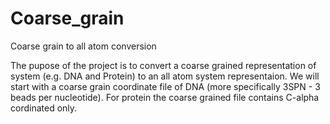 # Coarse_grain
Coarse grain to all atom conversion

The pupose of the project is to convert a coarse grained representation of system (e.g. DNA and Protein) to an all atom system representaion.
We will start with a coarse grain coordinate file of DNA (more specifically 3SPN - 3 beads per nucleotide).
For protein the coarse grained file contains C-alpha cordinated only.
